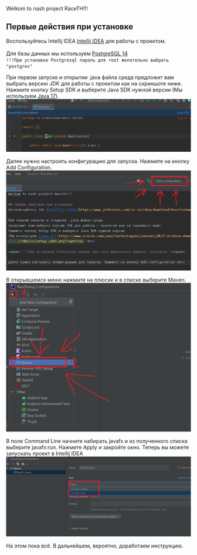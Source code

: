Welkom to nash project RaceTH!!!

## Первые действия при установке
Воспользуйтесь Intellij IDEA [Intellij IDEA](https://www.jetbrains.com/ru-ru/idea/download/#section=windows) для работы с проектом. <br><br>
Для базы данных мы используем [PostgreSQL 14](https://www.postgresql.org/download/windows/) <br>
<span>`!!!При установке Postgresql пароль для root желательно выбрать "postgres"`</span>

При первом запуске и открытии .java файла среда
предложит вам выбрать версию JDK для работы с проектом как на скриншоте ниже. 
Нажмите кнопку Setup SDK и выберите Java SDK нужной версии 
(Мы используем [Java 17](https://www.oracle.com/java/technologies/javase/jdk17-archive-downloads.html)). <br>
![](./rdmscrs/setup_sdk0.png?raw=true) <br>

Далее нужно настроить конфигурацию для запуска. Нажмите на кнопку Add Configuration. <br>
![](./rdmscrs/setup_sdk6.png?raw=true) <br>

В открывшемся меню нажмите на плюсик и в списке выберите Maven. <br>
![](./rdmscrs/setup_sdk7.png?raw=true) <br>

В поле Command Line начните набирать javafx и из полученного списка выберите javafx:run. 
Нажмите Apply и закройте окно. Теперь вы можете запускать проект в Intellij IDEA<br>
![](./rdmscrs/setup_sdk8.png?raw=true) <br>

На этом пока всё. В дальнейшем, вероятно, доработаем инструкцию.<br>
